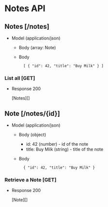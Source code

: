 # Notes API

## Notes [/notes]
+ Model (application/json)
 
    + Body (array: Note)

    + Body
 
            [ { "id": 42, "title": "Buy Milk" } ]
 
### List all [GET]
+ Response 200
 
    [Notes][]
 
## Note [/notes/{id}]
+ Model (application/json)
 
    + Body (object)
 
        + id: 42 (number) - id of the note
        + title: Buy Milk (string) - title of the note
 
    + Body
 
            { "id": 42, "title": "Buy Milk" }
 
### Retrieve a Note [GET]
+ Response 200
 
    [Note][]
